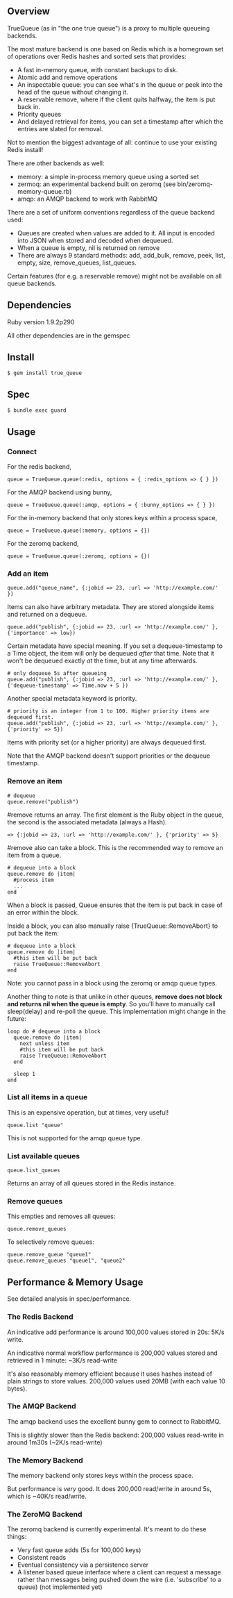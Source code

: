 
## Overview

TrueQueue (as in "the one true queue") is a proxy to multiple queueing backends.

The most mature backend is one based on Redis which is a homegrown set of operations over Redis hashes and sorted sets that provides:

* A fast in-memory queue, with constant backups to disk.
* Atomic add and remove operations
* An inspectable queue: you can see what's in the queue or peek into the head of the queue without changing it.
* A reservable remove, where if the client quits halfway, the item is put back in.
* Priority queues
* And delayed retrieval for items, you can set a timestamp after which the entries are slated for removal.

Not to mention the biggest advantage of all: continue to use your existing Redis install!

There are other backends as well: 

* memory: a simple in-process memory queue using a sorted set
* zermoq: an experimental backend built on zeromq (see bin/zeromq-memory-queue.rb)
* amqp: an AMQP backend to work with RabbitMQ

There are a set of uniform conventions regardless of the queue backend used:

* Queues are created when values are added to it. All input is encoded into JSON when stored and decoded when dequeued.
* When a queue is empty, nil is returned on remove
* There are always 9 standard methods: add, add\_bulk, remove, peek, list, empty, size, remove\_queues, list_queues.

Certain features (for e.g. a reservable remove) might not be available on all queue backends.

## Dependencies

Ruby version 1.9.2p290

All other dependencies are in the gemspec

## Install

    $ gem install true_queue

## Spec
    
    $ bundle exec guard

## Usage

### Connect

For the redis backend,             
                                   
    queue = TrueQueue.queue(:redis, options = { :redis_options => { } })

For the AMQP backend using bunny,
                                   
    queue = TrueQueue.queue(:amqp, options = { :bunny_options => { } })

For the in-memory backend that only stores keys within a process space,

    queue = TrueQueue.queue(:memory, options = {})
                                   
For the zeromq backend,            
                                   
    queue = TrueQueue.queue(:zeromq, options = {})
                                   
### Add an item

    queue.add("queue_name", {:jobid => 23, :url => 'http://example.com/' })
    
Items can also have arbitrary metadata. They are stored alongside items and returned on a dequeue. 

    queue.add("publish", {:jobid => 23, :url => 'http://example.com/' }, {'importance' => low})

Certain metadata have special meaning. If you set a dequeue-timestamp to a Time object, the item will only be dequeued *after* that time. Note that it won't be dequeued exactly *at* the time, but at any time afterwards.

    # only dequeue 5s after queueing
    queue.add("publish", {:jobid => 23, :url => 'http://example.com/' }, {'dequeue-timestamp' => Time.now + 5 })

Another special metadata keyword is priority.

    # priority is an integer from 1 to 100. Higher priority items are dequeued first.
    queue.add("publish", {:jobid => 23, :url => 'http://example.com/' }, {'priority' => 5})

Items with priority set (or a higher priority) are always dequeued first.

Note that the AMQP backend doesn't support priorities or the dequeue timestamp.

### Remove an item

    # dequeue
    queue.remove("publish")
    
\#remove returns an array. The first element is the Ruby object in the queue, the second is the associated metadata (always a Hash).

    => {:jobid => 23, :url => 'http://example.com/' }, {'priority' => 5}
    
\#remove also can take a block. This is the recommended way to remove an item from a queue.

    # dequeue into a block
    queue.remove do |item|
      #process item
      ...
    end
    
When a block is passed, Queue ensures that the item is put back in case of an error within the block.

Inside a block, you can also manually raise {TrueQueue::RemoveAbort} to put back the item:

    # dequeue into a block
    queue.remove do |item|
      #this item will be put back
      raise TrueQueue::RemoveAbort
    end
    
Note: you cannot pass in a block using the zeromq or amqp queue types.

Another thing to note is that unlike in other queues, **remove does not block and returns nil when the queue is empty**. So you'll have to manually call sleep(delay) and re-poll the queue. This implementation might change in the future:

    loop do	# dequeue into a block
      queue.remove do |item|
	  	next unless item
        #this item will be put back
        raise TrueQueue::RemoveAbort
      end
	  
	  sleep 1
	end
	
### List all items in a queue

This is an expensive operation, but at times, very useful!

    queue.list "queue"

This is not supported for the amqp queue type.

### List available queues

    queue.list_queues

Returns an array of all queues stored in the Redis instance.

### Remove queues

This empties and removes all queues:

    queue.remove_queues

To selectively remove queues:

    queue.remove_queue "queue1"
    queue.remove_queues "queue1", "queue2"

## Performance & Memory Usage

See detailed analysis in spec/performance.

### The Redis Backend

An indicative add performance is around 100,000 values stored in 20s: 5K/s write.

An indicative normal workflow performance is 200,000 values stored and retrieved in 1 minute: ~3K/s read-write

It's also reasonably memory efficient because it uses hashes instead of plain strings to store values. 200,000 values used 20MB (with each value 10 bytes).

### The AMQP Backend

The amqp backend uses the excellent bunny gem to connect to RabbitMQ.

This is slightly slower than the Redis backend: 200,000 values read-write in around 1m30s (~2K/s read-write)

### The Memory Backend

The memory backend only stores keys within the process space.

But performance is *very* good. It does 200,000 read/write in around 5s, which is ~40K/s read/write.

### The ZeroMQ Backend

The zeromq backend is currently experimental. It's meant to do these things:

* Very fast queue adds (5s for 100,000 keys)
* Consistent reads
* Eventual consistency via a persistence server
* A listener based queue interface where a client can request a message rather than messages being pushed down the wire (i.e. 'subscribe' to a queue) (not implemented yet)

